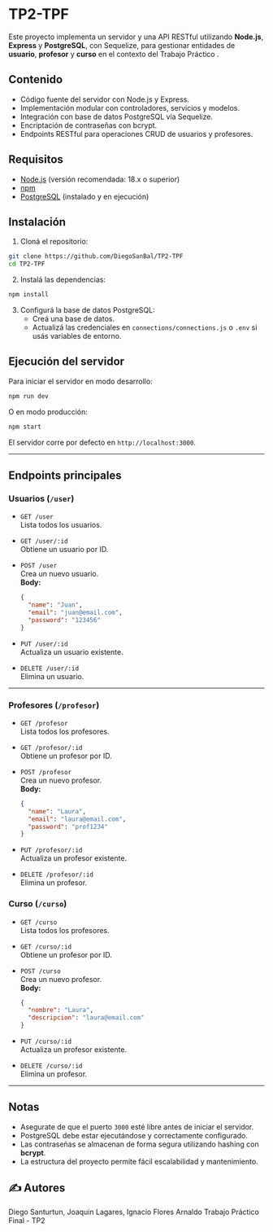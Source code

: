 # TP2-TPF

Este proyecto implementa un servidor y una API RESTful utilizando **Node.js**, **Express** y **PostgreSQL**, con Sequelize, para gestionar entidades de **usuario**, **profesor** y **curso** en el contexto del Trabajo Práctico .

## Contenido

- Código fuente del servidor con Node.js y Express.
- Implementación modular con controladores, servicios y modelos.
- Integración con base de datos PostgreSQL vía Sequelize.
- Encriptación de contraseñas con bcrypt.
- Endpoints RESTful para operaciones CRUD de usuarios y profesores.

## Requisitos

- [Node.js](https://nodejs.org/) (versión recomendada: 18.x o superior)
- [npm](https://www.npmjs.com/)
- [PostgreSQL](https://www.postgresql.org/) (instalado y en ejecución)

## Instalación

1. Cloná el repositorio:

```bash
git clone https://github.com/DiegoSanBal/TP2-TPF
cd TP2-TPF
```

2. Instalá las dependencias:

```bash
npm install
```

3. Configurá la base de datos PostgreSQL:
   - Creá una base de datos.
   - Actualizá las credenciales en `connections/connections.js` o `.env` si usás variables de entorno.

## Ejecución del servidor

Para iniciar el servidor en modo desarrollo:

```bash
npm run dev
```

O en modo producción:

```bash
npm start
```

El servidor corre por defecto en `http://localhost:3000`.

---

## Endpoints principales

### Usuarios (`/user`)

- `GET /user`  
  Lista todos los usuarios.

- `GET /user/:id`  
  Obtiene un usuario por ID.

- `POST /user`  
  Crea un nuevo usuario.  
  **Body:**

  ```json
  {
    "name": "Juan",
    "email": "juan@email.com",
    "password": "123456"
  }
  ```

- `PUT /user/:id`  
  Actualiza un usuario existente.

- `DELETE /user/:id`  
  Elimina un usuario.

---

### Profesores (`/profesor`)

- `GET /profesor`  
  Lista todos los profesores.

- `GET /profesor/:id`  
  Obtiene un profesor por ID.

- `POST /profesor`  
  Crea un nuevo profesor.  
  **Body:**

  ```json
  {
    "name": "Laura",
    "email": "laura@email.com",
    "password": "prof1234"
  }
  ```

- `PUT /profesor/:id`  
  Actualiza un profesor existente.

- `DELETE /profesor/:id`  
  Elimina un profesor.

### Curso (`/curso`)

- `GET /curso`  
  Lista todos los profesores.

- `GET /curso/:id`  
  Obtiene un profesor por ID.

- `POST /curso`  
  Crea un nuevo profesor.  
  **Body:**

  ```json
  {
    "nombre": "Laura",
    "descripcion": "laura@email.com"
  }
  ```

- `PUT /curso/:id`  
  Actualiza un profesor existente.

- `DELETE /curso/:id`  
  Elimina un profesor.

---

## Notas

- Asegurate de que el puerto `3000` esté libre antes de iniciar el servidor.
- PostgreSQL debe estar ejecutándose y correctamente configurado.
- Las contraseñas se almacenan de forma segura utilizando hashing con **bcrypt**.
- La estructura del proyecto permite fácil escalabilidad y mantenimiento.

## ✍️ Autores

Diego Santurtun, Joaquin Lagares, Ignacio Flores Arnaldo
Trabajo Práctico Final - TP2
